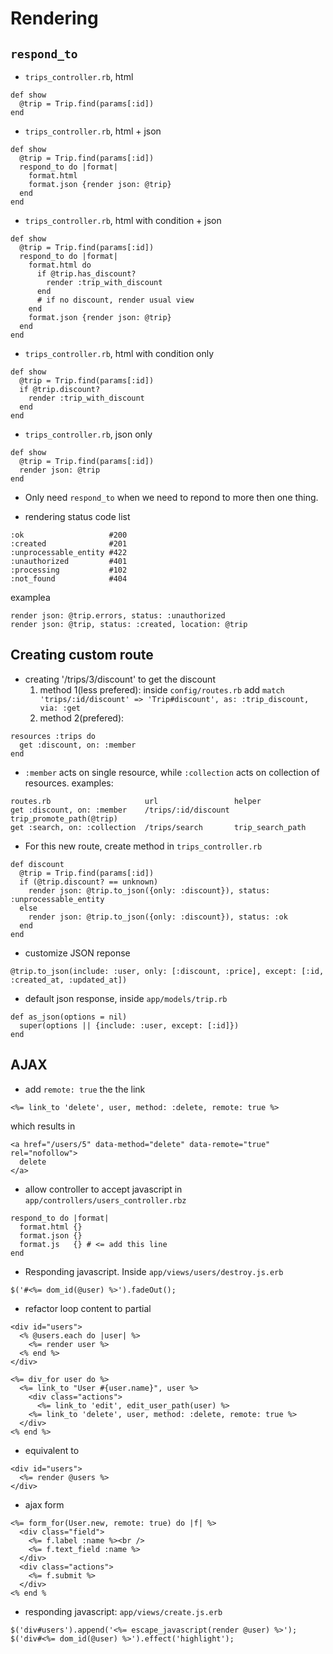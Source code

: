# Rendering
## `respond_to`
* `trips_controller.rb`, html
```
def show
  @trip = Trip.find(params[:id])
end
```

* `trips_controller.rb`, html + json
```
def show
  @trip = Trip.find(params[:id])
  respond_to do |format|
    format.html
    format.json {render json: @trip}
  end
end
```

* `trips_controller.rb`, html with condition + json
```
def show
  @trip = Trip.find(params[:id])
  respond_to do |format|
    format.html do
      if @trip.has_discount?
        render :trip_with_discount
      end
      # if no discount, render usual view
    end
    format.json {render json: @trip}
  end
end
```

* `trips_controller.rb`, html with condition only
```
def show
  @trip = Trip.find(params[:id])
  if @trip.discount?
    render :trip_with_discount
  end
end
```

* `trips_controller.rb`, json only
```
def show
  @trip = Trip.find(params[:id])
  render json: @trip
end
```

* Only need `respond_to` when we need to repond to more then one thing.

* rendering status code list
```
:ok                   #200
:created              #201
:unprocessable_entity #422
:unauthorized         #401
:processing           #102
:not_found            #404
```
examplea
```
render json: @trip.errors, status: :unauthorized
render json: @trip, status: :created, location: @trip
```

## Creating custom route
* creating '/trips/3/discount' to get the discount
  1. method 1(less prefered): inside `config/routes.rb` add `match 'trips/:id/discount' => 'Trip#discount', as: :trip_discount, via: :get`
  2. method 2(prefered):
```
resources :trips do
  get :discount, on: :member
end
```
* `:member` acts on single resource, while `:collection` acts on collection of resources. examples:
```
routes.rb                     url                 helper
get :discount, on: :member    /trips/:id/discount trip_promote_path(@trip)
get :search, on: :collection  /trips/search       trip_search_path
```
* For this new route, create method in `trips_controller.rb`
```
def discount
  @trip = Trip.find(params[:id])
  if (@trip.discount? == unknown)
    render json: @trip.to_json({only: :discount}), status: :unprocessable_entity
  else
    render json: @trip.to_json({only: :discount}), status: :ok
  end
end
```
* customize JSON reponse
```
@trip.to_json(include: :user, only: [:discount, :price], except: [:id, :created_at, :updated_at])
```
* default json response, inside `app/models/trip.rb`
```
def as_json(options = nil)
  super(options || {include: :user, except: [:id]})
end
```

## AJAX
* add `remote: true` the the link
```
<%= link_to 'delete', user, method: :delete, remote: true %>
```
which results in
```
<a href="/users/5" data-method="delete" data-remote="true" rel="nofollow">
  delete
</a>
```
* allow controller to accept javascript in `app/controllers/users_controller.rbz`
```
respond_to do |format|
  format.html {}
  format.json {}
  format.js   {} # <= add this line
end
```
* Responding javascript. Inside `app/views/users/destroy.js.erb`
```
$('#<%= dom_id(@user) %>').fadeOut();
```
* refactor loop content to partial
```
<div id="users">
  <% @users.each do |user| %>
    <%= render user %>
  <% end %>
</div>
```
```
<%= div_for user do %>
  <%= link_to "User #{user.name}", user %>
    <div class="actions">
      <%= link_to 'edit', edit_user_path(user) %>
    <%= link_to 'delete', user, method: :delete, remote: true %>
  </div>
<% end %>
```
* equivalent to
```
<div id="users">
  <%= render @users %>
</div>
```
* ajax form
```
<%= form_for(User.new, remote: true) do |f| %>
  <div class="field">
    <%= f.label :name %><br />
    <%= f.text_field :name %>
  </div>
  <div class="actions">
    <%= f.submit %>
  </div>
<% end %
```
* responding javascript: `app/views/create.js.erb`
```
$('div#users').append('<%= escape_javascript(render @user) %>');
$('div#<%= dom_id(@user) %>').effect('highlight');
```

